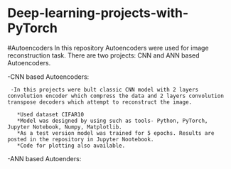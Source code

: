 # Deep-learning-projects-with-PyTorch
#Autoencoders
In this repository Autoencoders were used for image reconstruction task. There are two projects: CNN and ANN based Autoencoders.  

  -CNN based Autoencoders:
  
     -In this projects were bult classic CNN model with 2 layers convolution encoder which compress the data and 2 layers convolution transpose decoders which attempt to reconstruct the image. 
      
       *Used dataset CIFAR10
       *Model was designed by using such as tools- Python, PyTorch, Jupyter Notebook, Numpy, Matplotlib.
       *As a test version model was trained for 5 epochs. Results are posted in the repository in Jupyter Nootebook. 
       *Code for plotting also available.
       
  -ANN based Autoenders:
    
      
